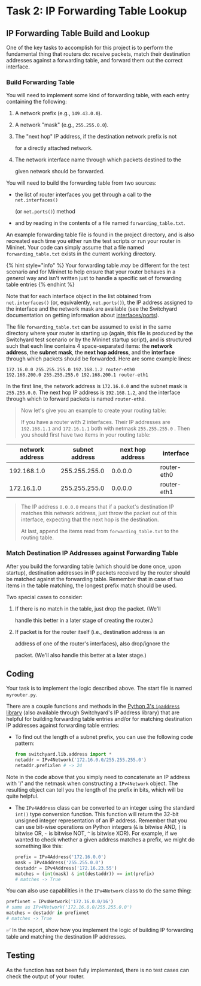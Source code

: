 # Task 2: IP Forwarding Table Lookup

## IP Forwarding Table Build and Lookup

One of the key tasks to accomplish for this project is to perform the fundamental thing that routers do: receive packets, match their destination addresses against a forwarding table, and forward them out the correct interface.

### Build Forwarding Table

You will need to implement some kind of forwarding table, with each entry containing the following:

1. A network prefix (e.g., `149.43.0.0`).
2. A network "mask" (e.g., `255.255.0.0`).
3.  The "next hop" IP address, if the destination network prefix is not

    for a directly attached network.
4.  The network interface name through which packets destined to the

    given network should be forwarded.

You will need to build the forwarding table from two sources:

*   the list of router interfaces you get through a call to the `net.interfaces()`

    (or `net.ports()`) method
* and by reading in the contents of a file named `forwarding_table.txt`.

An example forwarding table file is found in the project directory, and is also recreated each time you either run the test scripts or run your router in Mininet. Your code can simply assume that a file named `forwarding_table.txt` exists in the current working directory.

{% hint style="info" %}
Your forwarding table _may_ be different for the test scenario and for Mininet to help ensure that your router behaves in a _general_ way and isn't written just to handle a specific set of forwarding table entries
{% endhint %}

Note that for each interface object in the list obtained from `net.interfaces()` (or, equivalently, `net.ports()`), the IP address assigned to the interface and the network mask are available (see the Switchyard documentation on getting information about [interfaces/ports](https://pavinberg.gitee.io/switchyard/reference.html#interface-and-interfacetype-reference)).

The file `forwarding_table.txt` can be assumed to exist in the same directory where your router is starting up (again, this file is produced by the Switchyard test scenario or by the Mininet startup script), and is structured such that each line contains 4 space-separated items: the **network address**, the **subnet mask**, the **next hop address**, and the **interface** through which packets should be forwarded. Here are some example lines:

```
172.16.0.0 255.255.255.0 192.168.1.2 router-eth0
192.168.200.0 255.255.255.0 192.168.200.1 router-eth1
```

In the first line, the network address is `172.16.0.0` and the subnet mask is `255.255.0.0`. The next hop IP address is `192.168.1.2`, and the interface through which to forward packets is named `router-eth0`.

> Now let's give you an example to create your routing table:
>
> If you have a router with 2 interfaces. Their IP addresses are `192.168.1.1` and `172.16.1.1` both with netmask `255.255.255.0` . Then you should first have two items in your routing table:

| network address | subnet address | next hop address | interface   |
| --------------- | -------------- | ---------------- | ----------- |
| 192.168.1.0     | 255.255.255.0  | 0.0.0.0          | router-eth0 |
| 172.16.1.0      | 255.255.255.0  | 0.0.0.0          | router-eth1 |

> The IP address `0.0.0.0` means that if a packet's destination IP matches this network address, just throw the packet out of this interface, expecting that the next hop is the destination.
>
> At last, append the items read from `forwarding_table.txt` to the routing table.

### Match Destination IP Addresses against Forwarding Table

After you build the forwarding table (which should be done once, upon startup), destination addresses in IP packets received by the router should be matched against the forwarding table. Remember that in case of two items in the table matching, the longest prefix match should be used.

Two special cases to consider:

1.  If there is no match in the table, just drop the packet. (We'll

    handle this better in a later stage of creating the router.)
2.  If packet is for the router itself (i.e., destination address is an

    address of one of the router's interfaces), also drop/ignore the

    packet. (We'll also handle this better at a later stage.)

## Coding

Your task is to implement the logic described above. The start file is named `myrouter.py`.

There are a couple functions and methods in the [Python 3's `ipaddress` library](https://docs.python.org/3/library/ipaddress.html) (also available through Switchyard's IP address library) that are helpful for building forwarding table entries and/or for matching destination IP addresses against forwarding table entries:

*   To find out the length of a subnet prefix, you can use the following code pattern:

    ```python
    from switchyard.lib.address import *
    netaddr = IPv4Network('172.16.0.0/255.255.255.0')
    netaddr.prefixlen # -> 24
    ```

Note in the code above that you simply need to concatenate an IP address with '/' and the netmask when constructing a `IPv4Network` object. The resulting object can tell you the length of the prefix in bits, which will be quite helpful.

*   The `IPv4Address` class can be converted to an integer using the standard `int()` type conversion function. This function will return the 32-bit unsigned integer representation of an IP address. Remember that you can use bit-wise operations on Python integers (`&` is bitwise AND, `|` is bitwise OR, `~` is bitwise NOT, `^` is bitwise XOR). For example, if we wanted to check whether a given address matches a prefix, we might do something like this:

    ```python
    prefix = IPv4Address('172.16.0.0')
    mask = IPv4Address('255.255.0.0')
    destaddr = IPv4Address('172.16.23.55')
    matches = (int(mask) & int(destaddr)) == int(prefix)
    # matches -> True
    ```

You can also use capabilities in the `IPv4Network` class to do the same thing:

```python
prefixnet = IPv4Network('172.16.0.0/16')
# same as IPv4Network('172.16.0.0/255.255.0.0')
matches = destaddr in prefixnet
# matches -> True
```

✅ In the report, show how you implement the logic of building IP forwarding table and matching the destination IP addresses.

## Testing

As the function has not been fully implemented, there is no test cases can check the output of your router.
